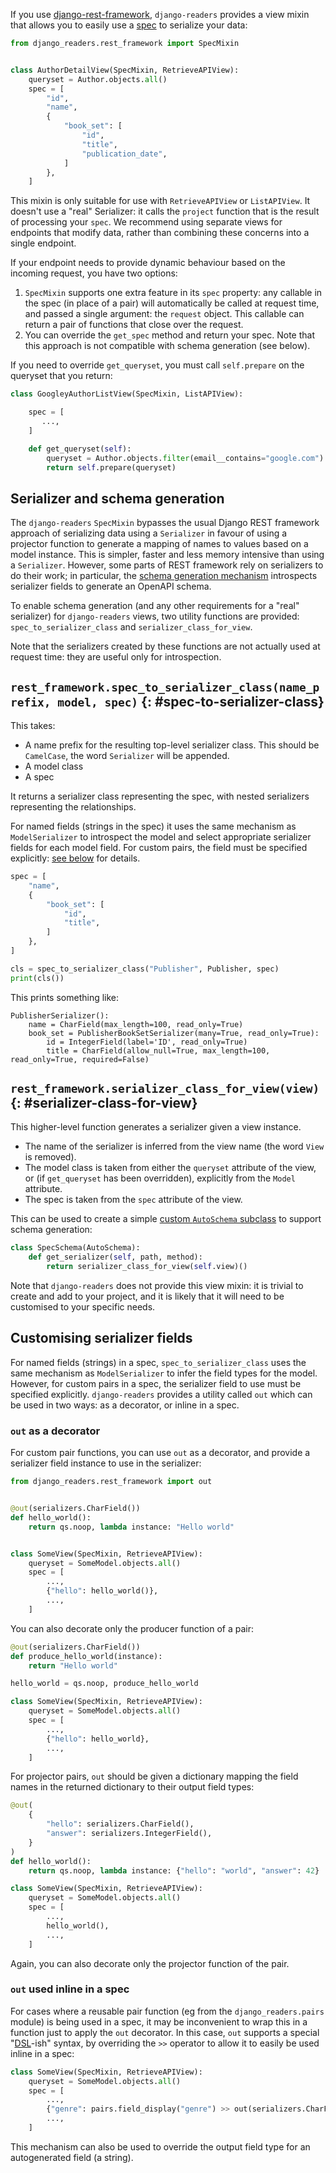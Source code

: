 If you use [django-rest-framework](https://www.django-rest-framework.org/), `django-readers` provides a view mixin that allows you to easily use a [spec](specs.md) to serialize your data:

```python
from django_readers.rest_framework import SpecMixin


class AuthorDetailView(SpecMixin, RetrieveAPIView):
    queryset = Author.objects.all()
    spec = [
        "id",
        "name",
        {
            "book_set": [
                "id",
                "title",
                "publication_date",
            ]
        },
    ]
```

This mixin is only suitable for use with `RetrieveAPIView` or `ListAPIView`. It doesn't use a "real" Serializer: it calls the `project` function that is the result of processing your `spec`. We recommend using separate views for endpoints that modify data, rather than combining these concerns into a single endpoint.

If your endpoint needs to provide dynamic behaviour based on the incoming request, you have two options:

1. `SpecMixin` supports one extra feature in its `spec` property: any callable in the spec (in place of a pair) will automatically be called at request time, and passed a single argument: the `request` object. This callable can return a pair of functions that close over the request.
2. You can override the `get_spec` method and return your spec. Note that this approach is not compatible with schema generation (see below).

If you need to override `get_queryset`, you must call `self.prepare` on the queryset that you return:

```python hl_lines="9"
class GoogleyAuthorListView(SpecMixin, ListAPIView):

    spec = [
       ...,
    ]

    def get_queryset(self):
        queryset = Author.objects.filter(email__contains="google.com")
        return self.prepare(queryset)
```

## Serializer and schema generation

The `django-readers` `SpecMixin` bypasses the usual Django REST framework approach of serializing data using a `Serializer` in favour of using a projector function to generate a mapping of names to values based on a model instance. This is simpler, faster and less memory intensive than using a `Serializer`. However, some parts of REST framework rely on serializers to do their work; in particular, the [schema generation mechanism](https://www.django-rest-framework.org/api-guide/schemas/) introspects serializer fields to generate an OpenAPI schema.

To enable schema generation (and any other requirements for a "real" serializer) for `django-readers` views, two utility functions are provided: `spec_to_serializer_class` and `serializer_class_for_view`.

Note that the serializers created by these functions are not actually used at request time: they are useful only for introspection.

## `rest_framework.spec_to_serializer_class(name_prefix, model, spec)` {: #spec-to-serializer-class}

This takes:

* A name prefix for the resulting top-level serializer class. This should be `CamelCase`, the word `Serializer` will be appended.
* A model class
* A spec

It returns a serializer class representing the spec, with nested serializers representing the relationships.

For named fields (strings in the spec) it uses the same mechanism as `ModelSerializer` to introspect the model and select appropriate serializer fields for each model field. For custom pairs, the field must be specified explicitly: [see below](#customising-serializer-fields) for details.

```python hl_lines="11"
spec = [
    "name",
    {
        "book_set": [
            "id",
            "title",
        ]
    },
]

cls = spec_to_serializer_class("Publisher", Publisher, spec)
print(cls())
```

This prints something like:

```
PublisherSerializer():
    name = CharField(max_length=100, read_only=True)
    book_set = PublisherBookSetSerializer(many=True, read_only=True):
        id = IntegerField(label='ID', read_only=True)
        title = CharField(allow_null=True, max_length=100, read_only=True, required=False)
```

## `rest_framework.serializer_class_for_view(view)` {: #serializer-class-for-view}

This higher-level function generates a serializer given a view instance. 

* The name of the serializer is inferred from the view name (the word `View` is removed).
* The model class is taken from either the `queryset` attribute of the view, or (if `get_queryset` has been overridden), explicitly from the `Model` attribute.
* The spec is taken from the `spec` attribute of the view.

This can be used to create a simple [custom `AutoSchema` subclass](https://www.django-rest-framework.org/api-guide/schemas/#autoschema) to support schema generation:

```python
class SpecSchema(AutoSchema):
    def get_serializer(self, path, method):
        return serializer_class_for_view(self.view)()
```

Note that `django-readers` does not provide this view mixin: it is trivial to create and add to your project, and it is likely that it will need to be customised to your specific needs. 

## Customising serializer fields

For named fields (strings) in a spec, `spec_to_serializer_class` uses the same mechanism as `ModelSerializer` to infer the field types for the model. However, for custom pairs in a spec, the serializer field to use must be specified explicitly. `django-readers` provides a utility called `out` which can be used in two ways: as a decorator, or inline in a spec.

### `out` as a decorator

For custom pair functions, you can use `out` as a decorator, and provide a serializer field instance to use in the serializer:

```python hl_lines="4"
from django_readers.rest_framework import out


@out(serializers.CharField())
def hello_world():
    return qs.noop, lambda instance: "Hello world"


class SomeView(SpecMixin, RetrieveAPIView):
    queryset = SomeModel.objects.all()
    spec = [
        ...,
        {"hello": hello_world()},
        ...,
    ]
```

You can also decorate only the producer function of a pair:

```python hl_lines="1"
@out(serializers.CharField())
def produce_hello_world(instance):
    return "Hello world"

hello_world = qs.noop, produce_hello_world

class SomeView(SpecMixin, RetrieveAPIView):
    queryset = SomeModel.objects.all()
    spec = [
        ...,
        {"hello": hello_world},
        ...,
    ]
```

For projector pairs, `out` should be given a dictionary mapping the field names in the returned dictionary to their output field types:

```python hl_lines="1-6"
@out(
    {
        "hello": serializers.CharField(),
        "answer": serializers.IntegerField(),
    }
)
def hello_world():
    return qs.noop, lambda instance: {"hello": "world", "answer": 42}

class SomeView(SpecMixin, RetrieveAPIView):
    queryset = SomeModel.objects.all()
    spec = [
        ...,
        hello_world(),
        ...,
    ]
```

Again, you can also decorate only the projector function of the pair.

### `out` used inline in a spec

For cases where a reusable pair function (eg from the `django_readers.pairs` module) is being used in a spec, it may be inconvenient to wrap this in a function just to apply the `out` decorator. In this case, `out` supports a special "[DSL](https://en.wikipedia.org/wiki/Domain-specific_language)-ish" syntax, by overriding the `>>` operator to allow it to easily be used inline in a spec:

```python hl_lines="5"
class SomeView(SpecMixin, RetrieveAPIView):
    queryset = SomeModel.objects.all()
    spec = [
        ...,
        {"genre": pairs.field_display("genre") >> out(serializers.CharField())},
        ...,
    ]
```

This mechanism can also be used to override the output field type for an autogenerated field (a string).
